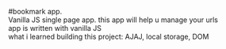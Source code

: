 #bookmark app. <br>
Vanilla JS single page app.
this app will help u manage your urls <br>
app is written with vanilla JS <br>
what i learned building this project: AJAJ, local storage, DOM
